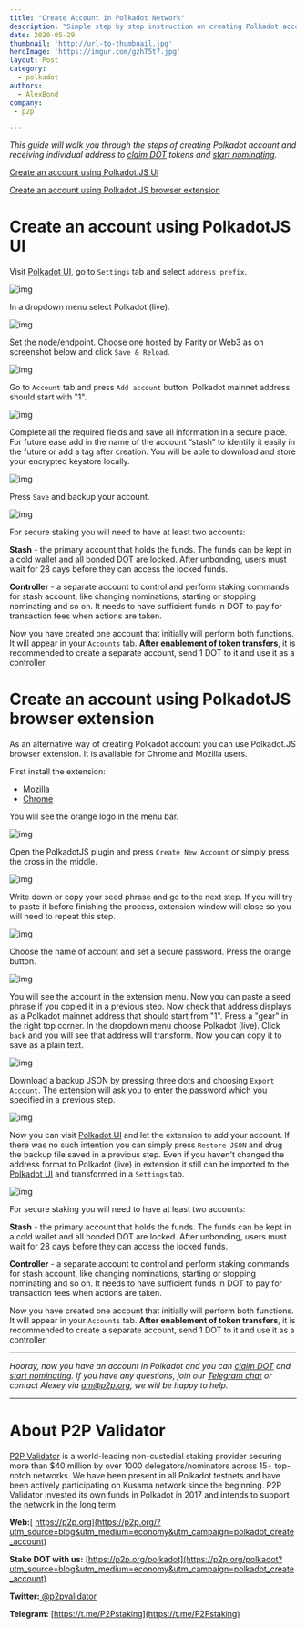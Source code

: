 ```yaml
---
title: "Create Account in Polkadot Network"
description: "Simple step by step instruction on creating Polkadot account"
date: 2020-05-29
thumbnail: 'http://url-to-thumbnail.jpg'
heroImage: 'https://imgur.com/gzhT5t7.jpg'
layout: Post
category:
  - polkadot
authors:
  - AlexBond
company:
 - p2p

---
```


*This guide will walk you through the steps of creating Polkadot account and receiving individual address to [claim DOT](https://economy.p2p.org/claim-dot-with-polkadotjs) tokens and [start nominating](https://economy.p2p.org/polkadot-nomination-guide).* 

[Create an account using Polkadot.JS UI](#create-an-account-using-polkadotjs-ui)

[Create an account using Polkadot.JS browser extension](#create-an-account-using-polkadotjs-browser-extension)

# Create an account using PolkadotJS UI

Visit [Polkadot UI](https://polkadot.js.org/apps/#/accounts), go to `Settings` tab and select `address prefix`.



![img](https://imgur.com/Jjnt22B.jpg)



In a dropdown menu select Polkadot (live). 



![img](https://imgur.com/TzhfosM.jpg)



Set the node/endpoint. Choose one hosted by Parity or Web3 as on screenshot below and click `Save & Reload`.



![img](https://imgur.com/mavyiRy.jpg)



Go to `Account` tab and press `Add account` button. Polkadot mainnet address should start with "1".



![img](https://imgur.com/xzOWgoF.jpg)



Complete all the required fields and save all information in a secure place. For future ease add in the name of the account “stash” to identify it easily in the future or add a tag after creation. You will be able to download and store your encrypted keystore locally. 



![img](https://imgur.com/64kJReJ.jpg)



Press `Save` and backup your account.



![img](https://imgur.com/Rzkk2kq.jpg)



For secure staking you will need to have at least two accounts:

**Stash** - the primary account that holds the funds. The funds can be kept in a cold wallet and all bonded DOT are locked. After unbonding, users must wait for 28 days before they can access the locked funds.

**Controller** - a separate account to control and perform staking commands for stash account, like changing nominations, starting or stopping nominating and so on. It needs to have sufficient funds in DOT to pay for transaction fees when actions are taken.

Now you have created one account that initially will perform both functions. It will appear in your `Accounts` tab. **After enablement of token transfers**, it is recommended to create a separate account, send 1 DOT to it and use it as a controller.

# Create an account using PolkadotJS browser extension

As an alternative way of creating Polkadot account you can use Polkadot.JS browser extension. It is available for Chrome and Mozilla users.

First install the extension:

- [Mozilla](https://addons.mozilla.org/en-US/firefox/addon/polkadot-js-extension)
- [Chrome](https://chrome.google.com/webstore/detail/polkadot%7Bjs%7D-extension/mopnmbcafieddcagagdcbnhejhlodfdd?hl=en)

You will see the orange logo in the menu bar.



![img](https://imgur.com/2xGcVGY.jpg)



Open the PolkadotJS plugin and press `Create New Account` or simply press the cross in the middle.



![img](https://imgur.com/SWiMIGC.jpg)

 

Write down or copy your seed phrase and go to the next step. If you will try to paste it before finishing the process, extension window will close so you will need to repeat this step. 



![img](https://imgur.com/5A5KzTw.jpg)



Choose the name of account and set a secure password. Press the orange button.



![img](https://imgur.com/uAcQ0oW.jpg)



You will see the account in the extension menu. Now you can paste a seed phrase if you copied it in a previous step. Now check that address displays as a Polkadot mainnet address that should start from "1". Press a "gear" in the right top corner. In the dropdown menu choose Polkadot (live). Click `back` and you will see that address will transform. Now you can copy it to save as a plain text.



![img](https://imgur.com/YO2VtTR.jpg)



Download a backup JSON by pressing three dots and choosing `Export Account`. The extension will ask you to enter the password which you specified in a previous step.



![img](https://imgur.com/ziQBfKM.jpg)



Now you can visit [Polkadot UI](https://polkadot.js.org/apps/#/accounts) and let the extension to add your account. If there was no such intention you can simply press `Restore JSON` and drug the backup file saved in a previous step. Even if you haven't changed the address format to Polkadot (live) in extension it still can be imported to the [Polkadot UI](https://polkadot.js.org/apps/#/accounts) and transformed in a `Settings` tab.



![img](https://imgur.com/MRbiTMu.jpg)



For secure staking you will need to have at least two accounts:

**Stash** - the primary account that holds the funds. The funds can be kept in a cold wallet and all bonded DOT are locked. After unbonding, users must wait for 28 days before they can access the locked funds.

**Controller** - a separate account to control and perform staking commands for stash account, like changing nominations, starting or stopping nominating and so on. It needs to have sufficient funds in DOT to pay for transaction fees when actions are taken.

Now you have created one account that initially will perform both functions. It will appear in your `Accounts` tab. **After enablement of token transfers**, it is recommended to create a separate account, send 1 DOT to it and use it as a controller.

------

*Hooray, now you have an account in Polkadot and you can [claim DOT](https://economy.p2p.org/how-to-claim-dot-tokens-with-pokadot-js) and [start nominating](https://economy.p2p.org/how-to-nominate-validators-in-polkadot). If you have any questions, join our [Telegram chat](https://t.me/P2Pstaking) or contact Alexey via am@p2p.org, we will be happy to help.*

------

# About P2P Validator

[P2P Validator](https://p2p.org/?utm_source=blog&utm_medium=economy&utm_campaign=polkadot_create_account) is a world-leading non-custodial staking provider securing more than $40 million by over 1000 delegators/nominators across 15+ top-notch networks. We have been present in all Polkadot testnets and have been actively participating on Kusama network since the beginning. P2P Validator invested its own funds in Polkadot in 2017 and intends to support the network in the long term.

**Web:**[ https://p2p.org](https://p2p.org/?utm_source=blog&utm_medium=economy&utm_campaign=polkadot_create_account)

**Stake DOT with us:** [https://p2p.org/polkadot](https://p2p.org/polkadot?utm_source=blog&utm_medium=economy&utm_campaign=polkadot_create_account)

**Twitter:**[ @p2pvalidator](https://twitter.com/p2pvalidator)

**Telegram:** [https://t.me/P2Pstaking](https://t.me/P2Pstaking)